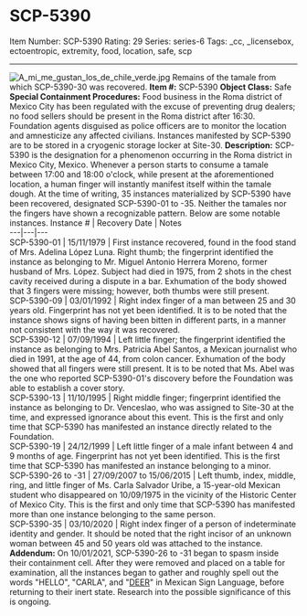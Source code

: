 # SCP-5390
Item Number: SCP-5390
Rating: 29
Series: series-6
Tags: _cc, _licensebox, ectoentropic, extremity, food, location, safe, scp

---

![A_mi_me_gustan_los_de_chile_verde.jpg](https://scp-wiki.wdfiles.com/local--files/scp-5390/A_mi_me_gustan_los_de_chile_verde.jpg)
Remains of the tamale from which SCP-5390-30 was recovered.
**Item #:** SCP-5390
**Object Class:** Safe
**Special Containment Procedures:** Food business in the Roma district of Mexico City has been regulated with the excuse of preventing drug dealers; no food sellers should be present in the Roma district after 16:30. Foundation agents disguised as police officers are to monitor the location and amnesticize any affected civilians.
Instances manifested by SCP-5390 are to be stored in a cryogenic storage locker at Site-30.
**Description:** SCP-5390 is the designation for a phenomenon occurring in the Roma district in Mexico City, Mexico. Whenever a person starts to consume a tamale between 17:00 and 18:00 o'clock, while present at the aforementioned location, a human finger will instantly manifest itself within the tamale dough.
At the time of writing, 35 instances materialized by SCP-5390 have been recovered, designated SCP-5390-01 to -35. Neither the tamales nor the fingers have shown a recognizable pattern. Below are some notable instances.
Instance # | Recovery Date | Notes  
---|---|---  
SCP-5390-01 | 15/11/1979 | First instance recovered, found in the food stand of Mrs. Adelina López Luna. Right thumb; the fingerprint identified the instance as belonging to Mr. Miguel Antonio Herrera Moreno, former husband of Mrs. López. Subject had died in 1975, from 2 shots in the chest cavity received during a dispute in a bar. Exhumation of the body showed that 3 fingers were missing; however, both thumbs were still present.  
SCP-5390-09 | 03/01/1992 | Right index finger of a man between 25 and 30 years old. Fingerprint has not yet been identified. It is to be noted that the instance shows signs of having been bitten in different parts, in a manner not consistent with the way it was recovered.  
SCP-5390-12 | 07/09/1994 | Left little finger; the fingerprint identified the instance as belonging to Mrs. Patricia Abel Santos, a Mexican journalist who died in 1991, at the age of 44, from colon cancer. Exhumation of the body showed that all fingers were still present. It is to be noted that Ms. Abel was the one who reported SCP-5390-01's discovery before the Foundation was able to establish a cover story.  
SCP-5390-13 | 11/10/1995 | Right middle finger; fingerprint identified the instance as belonging to Dr. Venceslao, who was assigned to Site-30 at the time, and expressed ignorance about this event. This is the first and only time that SCP-5390 has manifested an instance directly related to the Foundation.  
SCP-5390-19 | 24/12/1999 | Left little finger of a male infant between 4 and 9 months of age. Fingerprint has not yet been identified. This is the first time that SCP-5390 has manifested an instance belonging to a minor.  
SCP-5390-26 to -31 | 27/09/2007 to 15/06/2015 | Left thumb, index, middle, ring, and little finger of Ms. Carla Salvador Uribe, a 15-year-old Mexican student who disappeared on 10/09/1975 in the vicinity of the Historic Center of Mexico City. This is the first and only time that SCP-5390 has manifested more than one instance belonging to the same person.  
SCP-5390-35 | 03/10/2020 | Right index finger of a person of indeterminate identity and gender. It should be noted that the right incisor of an unknown woman between 45 and 50 years old was attached to the instance.  
**Addendum:** On 10/01/2021, SCP-5390-26 to -31 began to spasm inside their containment cell. After they were removed and placed on a table for examination, all the instances began to gather and roughly spell out the words "HELLO", "CARLA", and "[DEER](http://scp-wiki.wikidot.com/about-deer)" in Mexican Sign Language, before returning to their inert state. Research into the possible significance of this is ongoing.